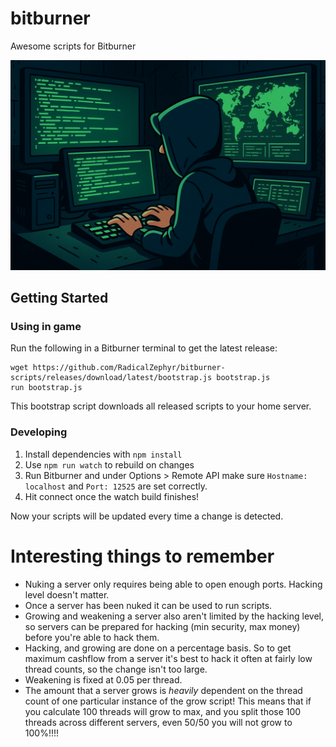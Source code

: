 # bitburner

Awesome scripts for Bitburner

![A stylized digital illustration of a person in a dark hoodie sitting at a desk with multiple glowing green computer screens. The central screen displays code, while another shows a world map with data overlays. The atmosphere is dark and moody, evoking themes of hacking or cybersecurity.](../images/hackers-whimsy.png?raw=true)


## Getting Started

### Using in game

Run the following in a Bitburner terminal to get the latest release:

```
wget https://github.com/RadicalZephyr/bitburner-scripts/releases/download/latest/bootstrap.js bootstrap.js
run bootstrap.js
```

This bootstrap script downloads all released scripts to your home
server.

### Developing

1. Install dependencies with `npm install`
2. Use `npm run watch` to rebuild on changes
3. Run Bitburner and under Options > Remote API make sure `Hostname:
   localhost` and `Port: 12525` are set correctly.
4. Hit connect once the watch build finishes!

Now your scripts will be updated every time a change is detected.

# Interesting things to remember

- Nuking a server only requires being able to open enough ports. Hacking
  level doesn't matter.
- Once a server has been nuked it can be used to run scripts.
- Growing and weakening a server also aren't limited by the hacking
  level, so servers can be prepared for hacking (min security, max
  money) before you're able to hack them.
- Hacking, and growing are done on a percentage basis. So to get
  maximum cashflow from a server it's best to hack it often at fairly
  low thread counts, so the change isn't too large.
- Weakening is fixed at 0.05 per thread.
- The amount that a server grows is _heavily_ dependent on the thread
  count of one particular instance of the grow script! This means that
  if you calculate 100 threads will grow to max, and you split those
  100 threads across different servers, even 50/50 you will not grow
  to 100%!!!!
